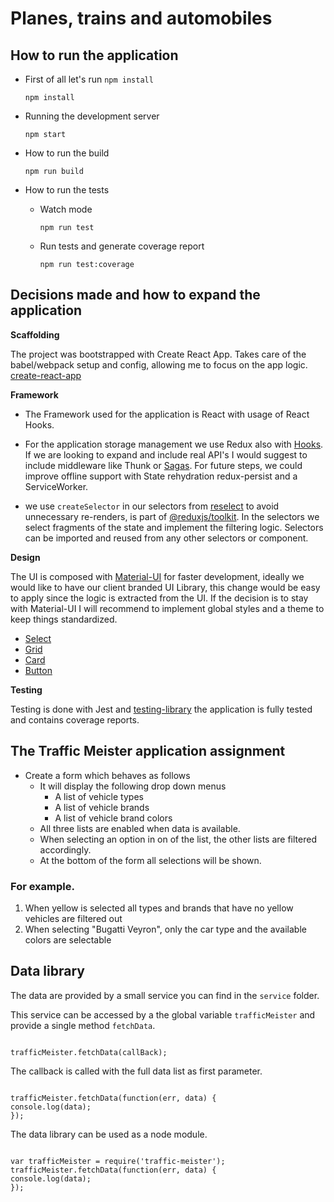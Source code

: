 # Planes, trains and automobiles

## How to run the application

- First of all let's run `npm install`

  ```
  npm install
  ```

- Running the development server

  ```
  npm start
  ```

- How to run the build

  ```
  npm run build
  ```

- How to run the tests

  - Watch mode

    ```
    npm run test
    ```

  - Run tests and generate coverage report

    ```
    npm run test:coverage
    ```

## Decisions made and how to expand the application

**Scaffolding**

The project was bootstrapped with Create React App. Takes care of the babel/webpack setup and config, allowing me to focus on the app logic. [create-react-app](https://reactjs.org/docs/create-a-new-react-app.html)

**Framework**

- The Framework used for the application is React with usage of React Hooks.

- For the application storage management we use Redux also with [Hooks](https://react-redux.js.org/api/hooks). If we are looking to expand and include real API's I would suggest to include middleware like Thunk or [Sagas](https://redux-saga.js.org/). For future steps, we could improve offline support with State rehydration redux-persist and a ServiceWorker.
- we use `createSelector` in our selectors from [reselect](https://github.com/reduxjs/reselect) to avoid unnecessary re-renders, is part of [@reduxjs/toolkit](https://github.com/reduxjs/redux-toolkit). In the selectors we select fragments of the state and implement the filtering logic. Selectors can be imported and reused from any other selectors or component.

**Design**

The UI is composed with [Material-UI](https://material-ui.com/getting-started/usage/) for faster development, ideally we would like to have our client branded UI Library, this change would be easy to apply since the logic is extracted from the UI. If the decision is to stay with Material-UI I will recommend to implement global styles and a theme to keep things standardized.

- [Select](https://material-ui.com/components/selects/)
- [Grid](https://material-ui.com/components/grid/#grid)
- [Card](https://material-ui.com/components/cards/#card)
- [Button](https://material-ui.com/components/buttons/#button)

**Testing**

Testing is done with Jest and [testing-library](https://testing-library.com/docs/react-testing-library/intro) the application is fully tested and contains coverage reports.

## The Traffic Meister application assignment

- Create a form which behaves as follows
  - It will display the following drop down menus
    - A list of vehicle types
    - A list of vehicle brands
    - A list of vehicle brand colors
  - All three lists are enabled when data is available.
  - When selecting an option in on of the list, the other lists are filtered accordingly.
  - At the bottom of the form all selections will be shown.

<!-- - Use the framework based on the vacancy you're applying for. So if you applied to an Angular vacancy, use Angular. The same goes for React, VueJS, etc.
- Except the framework restriction above, you are free to use any tool and/or framework you like. We do encourage you to remain critical when you include an additional dependency. Is this dependency really needed/useful? As long as it runs inside a browser and you can explain why that solution is the most favorable.
- You are allowed/encouraged to design your own layout.
- Your implementation should be
  - tested
  - visually attractive
  - deployable -->

### For example.

1. When yellow is selected all types and brands that have no yellow vehicles are filtered out
2. When selecting "Bugatti Veyron", only the car type and the available colors are selectable

## Data library

The data are provided by a small service you can find in the `service` folder.

This service can be accessed by a the global variable `trafficMeister` and provide a single method `fetchData`.

```

trafficMeister.fetchData(callBack);

```

The callback is called with the full data list as first parameter.

```

trafficMeister.fetchData(function(err, data) {
console.log(data);
});

```

The data library can be used as a node module.

```

var trafficMeister = require('traffic-meister');
trafficMeister.fetchData(function(err, data) {
console.log(data);
});

```

<!-- ## Coding Assignment Evaluation Guidelines

To give you an idea what we expect from the implementation of the assignment we came up with the following guidelines. In general, treat it as code that will go in production for one of our clients.

**Important!** We will provide you with a Github repository where you can create your assignment in. As soon as you create a pull request to `master` our bot will immediately lock you out of the repository and the assignment is over. So before you put in a pull request, make sure you are done!

### Assignment

- Does the code work.
- Does the code still work when encountering edge cases.
- Does the code come with instructions.
- Do all included artifacts have purpose.

### Code quality

- Is the code structured in a logical way.
- Could the code be extended.
- Do functions, classes and modules use the right level of abstraction.
- Does the code show software engineering best practices and design patterns where applicable.
- Is the code consistent.
- Does the code contain descriptive names.
- Is the code production ready.
- Does the code base scale to a bigger feature set.

### Frameworks + Language

- What framework was chosen.
- Are the features of the framework used according to community best practices.
- Does the code use features of the framework or language when possible.
- Are common pitfalls avoided.

### Testing

- Are there automated test.
- How are the tests written.
- What choices are made in testing certain parts of the code.
- Are the tests written with the right level of abstraction.
- What test cases are chosen.
- Does the test code make use of the features of the test framework when applicable.

### Design + CSS

- How much effort is taken into making the app look nice.
- Is user experience taken into consideration.
- How was the UI implemented.
- Does the application work on all devices. -->

